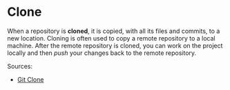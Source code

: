 # Clone

When a repository is **cloned**, it is copied, with all its files 
and commits, to a new location. Cloning is often used to copy a 
remote repository to a local machine. After the remote repository 
is cloned, you can work on the project locally and then *push* 
your changes back to the remote repository.

Sources:
* [Git Clone](https://github.com/git-guides/git-clone)